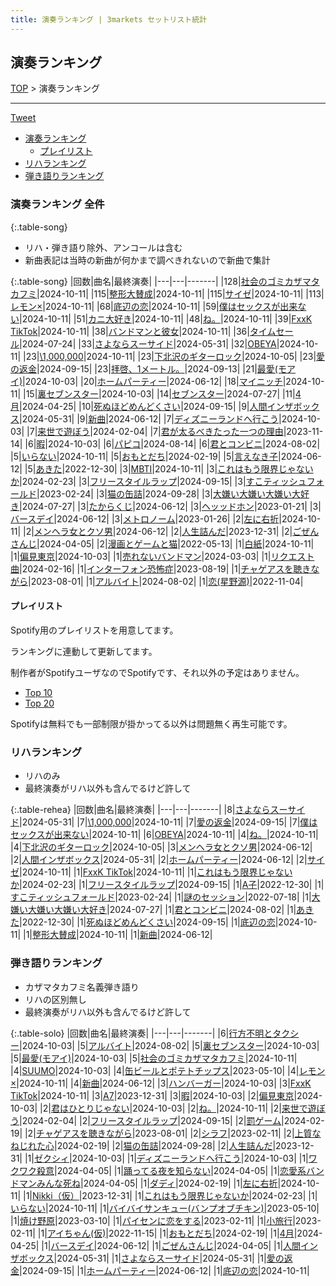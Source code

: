 ```yaml
---
title: 演奏ランキング | 3markets セットリスト統計
---
```

## 演奏ランキング


[TOP](/setlist/) > 演奏ランキング

___

 <a href="https://twitter.com/share?ref_src=twsrc%5Etfw" data-text="3markets[ ]セットリスト > 演奏ランキング" class="twitter-share-button" data-via="3markets" data-hashtags="3markets" data-related="3markets" data-show-count="false">Tweet</a>

* [演奏ランキング](#演奏ランキング)
    * [プレイリスト](#プレイリスト)
* [リハランキング](#リハランキング)
* [弾き語りランキング](#弾き語りランキング)


### 演奏ランキング 全件

{:.table-song}

* リハ・弾き語り除外、アンコールは含む
* 新曲表記は当時の新曲が何かまで調べきれないので新曲で集計

{:.table-song}
|回数|曲名|最終演奏|
|---|---|-------|
|128|[社会のゴミカザマタカフミ](song002.html)|2024-10-11|
|115|[整形大賛成](song005.html)|2024-10-11|
|115|[サイゼ](song004.html)|2024-10-11|
|113|[レモン×](song003.html)|2024-10-11|
|68|[底辺の恋](song008.html)|2024-10-11|
|59|[僕はセックスが出来ない](song006.html)|2024-10-11|
|51|[カニ大好き](song079.html)|2024-10-11|
|48|[ね。](song076.html)|2024-10-11|
|39|[FxxK TikTok](song082.html)|2024-10-11|
|38|[バンドマンと彼女](song009.html)|2024-10-11|
|36|[タイムセール](song007.html)|2024-07-24|
|33|[さよならスーサイド](song013.html)|2024-05-31|
|32|[OBEYA](song021.html)|2024-10-11|
|23|[\1,000,000](song022.html)|2024-10-11|
|23|[下北沢のギターロック](song015.html)|2024-10-05|
|23|[愛の返金](song012.html)|2024-09-15|
|23|[拝啓、1メートル。](song010.html)|2024-09-13|
|21|[最愛(モアイ)](song014.html)|2024-10-03|
|20|[ホームパーティー](song011.html)|2024-06-12|
|18|[マイニッチ](song046.html)|2024-10-11|
|15|[裏セブンスター](song017.html)|2024-10-03|
|14|[セブンスター](song020.html)|2024-07-27|
|11|[4月](song029.html)|2024-04-25|
|10|[死ぬほどめんどくさい](song018.html)|2024-09-15|
|9|[人間インザボックス](song016.html)|2024-05-31|
|9|[新曲](song001.html)|2024-06-12|
|7|[ディズニーランドへ行こう](song095.html)|2024-10-03|
|7|[来世で遊ぼう](song075.html)|2024-02-04|
|7|[君が太るべきたった一つの理由](song034.html)|2023-11-14|
|6|[暇](song040.html)|2024-10-03|
|6|[パピコ](song036.html)|2024-08-14|
|6|[君とコンビニ](song024.html)|2024-08-02|
|5|[いらない](song078.html)|2024-10-11|
|5|[おもとだち](song033.html)|2024-02-19|
|5|[言えなき子](song027.html)|2024-06-12|
|5|[あきた](song019.html)|2022-12-30|
|3|[MBTI](song096.html)|2024-10-11|
|3|[これはもう限界じゃないか](song081.html)|2024-02-23|
|3|[フリースタイルラップ](song074.html)|2024-09-15|
|3|[すこティッシュフォールド](song045.html)|2023-02-24|
|3|[猫の缶詰](song041.html)|2024-09-28|
|3|[大嫌い大嫌い大嫌い大好き](song035.html)|2024-07-27|
|3|[たからくじ](song032.html)|2024-06-12|
|3|[ヘッッドホン](song030.html)|2023-01-21|
|3|[バースデイ](song028.html)|2024-06-12|
|3|[メトロノーム](song025.html)|2023-01-26|
|2|[左に右折](song087.html)|2024-10-11|
|2|[メンヘラ女とクソ男](song072.html)|2024-06-12|
|2|[人生詰んだ](song031.html)|2023-12-31|
|2|[ごぜんさんじ](song026.html)|2024-04-05|
|2|[漫画とゲームと猫](song023.html)|2022-05-13|
|1|[白紙](song098.html)|2024-10-11|
|1|[偏見東京](song092.html)|2024-10-03|
|1|[売れないバンドマン](song089.html)|2024-03-03|
|1|[リクエスト曲](song086.html)|2024-02-16|
|1|[インターフォン恐怖症](song080.html)|2023-08-19|
|1|[チャゲアスを聴きながら](song070.html)|2023-08-01|
|1|[アルバイト](song042.html)|2024-08-02|
|1|[恋(星野源)](song037.html)|2022-11-04|


#### プレイリスト

Spotify用のプレイリストを用意してます。

ランキングに連動して更新してます。

制作者がSpotifyユーザなのでSpotifyです、それ以外の予定はありません。

* [Top 10](https://open.spotify.com/playlist/2k4rxGfOCIWZhr0lHnA0Yf)
* [Top 20](https://open.spotify.com/playlist/00msjQPDjFaoAm6IIEM2ka)

Spotifyは無料でも一部制限が掛かってる以外は問題無く再生可能です。

### リハランキング

* リハのみ
* 最終演奏がリハ以外も含んでるけど許して


{:.table-rehea}
|回数|曲名|最終演奏|
|---|---|-------|
|8|[さよならスーサイド](song013.html)|2024-05-31|
|7|[\1,000,000](song022.html)|2024-10-11|
|7|[愛の返金](song012.html)|2024-09-15|
|7|[僕はセックスが出来ない](song006.html)|2024-10-11|
|6|[OBEYA](song021.html)|2024-10-11|
|4|[ね。](song076.html)|2024-10-11|
|4|[下北沢のギターロック](song015.html)|2024-10-05|
|3|[メンヘラ女とクソ男](song072.html)|2024-06-12|
|2|[人間インザボックス](song016.html)|2024-05-31|
|2|[ホームパーティー](song011.html)|2024-06-12|
|2|[サイゼ](song004.html)|2024-10-11|
|1|[FxxK TikTok](song082.html)|2024-10-11|
|1|[これはもう限界じゃないか](song081.html)|2024-02-23|
|1|[フリースタイルラップ](song074.html)|2024-09-15|
|1|[A子](song047.html)|2022-12-30|
|1|[すこティッシュフォールド](song045.html)|2023-02-24|
|1|[謎のセッション](song038.html)|2022-07-18|
|1|[大嫌い大嫌い大嫌い大好き](song035.html)|2024-07-27|
|1|[君とコンビニ](song024.html)|2024-08-02|
|1|[あきた](song019.html)|2022-12-30|
|1|[死ぬほどめんどくさい](song018.html)|2024-09-15|
|1|[底辺の恋](song008.html)|2024-10-11|
|1|[整形大賛成](song005.html)|2024-10-11|
|1|[新曲](song001.html)|2024-06-12|


### 弾き語りランキング

* カザマタカフミ名義弾き語り
* リハの区別無し
* 最終演奏がリハ以外も含んでるけど許して


{:.table-solo}
|回数|曲名|最終演奏|
|---|---|-------|
|6|[行方不明とタクシー](song039.html)|2024-10-03|
|5|[アルバイト](song042.html)|2024-08-02|
|5|[裏セブンスター](song017.html)|2024-10-03|
|5|[最愛(モアイ)](song014.html)|2024-10-03|
|5|[社会のゴミカザマタカフミ](song002.html)|2024-10-11|
|4|[SUUMO](song083.html)|2024-10-03|
|4|[缶ビールとポテトチップス](song043.html)|2023-05-10|
|4|[レモン×](song003.html)|2024-10-11|
|4|[新曲](song001.html)|2024-06-12|
|3|[ハンバーガー](song084.html)|2024-10-03|
|3|[FxxK TikTok](song082.html)|2024-10-11|
|3|[A7](song073.html)|2023-12-31|
|3|[暇](song040.html)|2024-10-03|
|2|[偏見東京](song092.html)|2024-10-03|
|2|[君はひとりじゃない](song091.html)|2024-10-03|
|2|[ね。](song076.html)|2024-10-11|
|2|[来世で遊ぼう](song075.html)|2024-02-04|
|2|[フリースタイルラップ](song074.html)|2024-09-15|
|2|[罰ゲーム](song071.html)|2024-02-19|
|2|[チャゲアスを聴きながら](song070.html)|2023-08-01|
|2|[シラフ](song050.html)|2023-02-11|
|2|[上質なねじれた心](song048.html)|2024-02-19|
|2|[猫の缶詰](song041.html)|2024-09-28|
|2|[人生詰んだ](song031.html)|2023-12-31|
|1|[ゼクシィ](song097.html)|2024-10-03|
|1|[ディズニーランドへ行こう](song095.html)|2024-10-03|
|1|[ワクワク殺意](song094.html)|2024-04-05|
|1|[踊ってる夜を知らない](song093.html)|2024-04-05|
|1|[恋愛系バンドマンみんな死ね](song090.html)|2024-04-05|
|1|[ダディ](song088.html)|2024-02-19|
|1|[左に右折](song087.html)|2024-10-11|
|1|[Nikki（仮）](song085.html)|2023-12-31|
|1|[これはもう限界じゃないか](song081.html)|2024-02-23|
|1|[いらない](song078.html)|2024-10-11|
|1|[バイバイサンキュー(バンプオブチキン)](song077.html)|2023-05-10|
|1|[焼け野原](song069.html)|2023-03-10|
|1|[パイセンに恋をする](song051.html)|2023-02-11|
|1|[小旅行](song049.html)|2023-02-11|
|1|[アイちゃん(仮)](song044.html)|2022-11-15|
|1|[おもとだち](song033.html)|2024-02-19|
|1|[4月](song029.html)|2024-04-25|
|1|[バースデイ](song028.html)|2024-06-12|
|1|[ごぜんさんじ](song026.html)|2024-04-05|
|1|[人間インザボックス](song016.html)|2024-05-31|
|1|[さよならスーサイド](song013.html)|2024-05-31|
|1|[愛の返金](song012.html)|2024-09-15|
|1|[ホームパーティー](song011.html)|2024-06-12|
|1|[底辺の恋](song008.html)|2024-10-11|


<script src="https://cdnjs.cloudflare.com/ajax/libs/jquery/3.6.1/jquery.min.js" integrity="sha512-aVKKRRi/Q/YV+4mjoKBsE4x3H+BkegoM/em46NNlCqNTmUYADjBbeNefNxYV7giUp0VxICtqdrbqU7iVaeZNXA==" crossorigin="anonymous" referrerpolicy="no-referrer"></script>
<script src="https://cdnjs.cloudflare.com/ajax/libs/jquery.tablesorter/2.31.3/js/jquery.tablesorter.min.js" integrity="sha512-qzgd5cYSZcosqpzpn7zF2ZId8f/8CHmFKZ8j7mU4OUXTNRd5g+ZHBPsgKEwoqxCtdQvExE5LprwwPAgoicguNg==" crossorigin="anonymous" referrerpolicy="no-referrer"></script>
<link rel="stylesheet" href="https://cdnjs.cloudflare.com/ajax/libs/jquery.tablesorter/2.31.3/css/theme.default.min.css" integrity="sha512-wghhOJkjQX0Lh3NSWvNKeZ0ZpNn+SPVXX1Qyc9OCaogADktxrBiBdKGDoqVUOyhStvMBmJQ8ZdMHiR3wuEq8+w==" crossorigin="anonymous" referrerpolicy="no-referrer" />
<script>
$(function() {
    $(".table-song").tablesorter();
    $(".table-rehea").tablesorter();
    $(".table-solo").tablesorter();
});
</script>

<script async src="https://platform.twitter.com/widgets.js" charset="utf-8"></script>